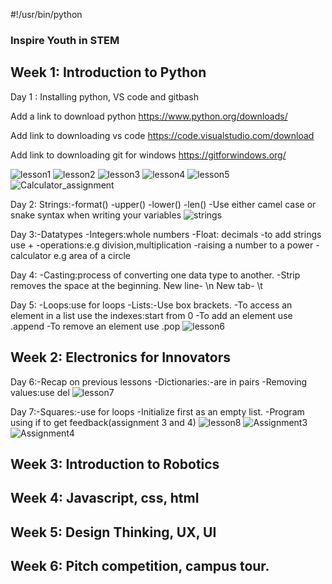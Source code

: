 #!/usr/bin/python
### Inspire Youth in STEM

## Week 1: Introduction to Python
Day 1 : Installing python, VS code and gitbash

Add a link to download python
https://www.python.org/downloads/

Add link to downloading vs code
https://code.visualstudio.com/download

Add link to downloading git for windows
https://gitforwindows.org/


![lesson1](C:\Users\USER\Desktop\Inspire-in-STEM\Images\lesson1.PNG)
![lesson2](https://user-images.githubusercontent.com/105628857/170124449-5ab48bed-aef5-45fc-b165-d3a7f406e4ef.PNG)
![lesson3](C:\Users\USER\Desktop\Inspire-in-STEM\Images\lesson3.PNG)
![lesson4](C:\Users\USER\Desktop\Inspire-in-STEM\Images\lesson4.PNG)
![lesson5](C:\Users\USER\Desktop\Inspire-in-STEM\Images\lesson5.PNG)
![Calculator_assignment](C:\Users\USER\Desktop\Inspire-in-STEM\Images\Calculator_assignment.PNG)


Day 2: Strings:-format()
               -upper()
               -lower()
               -len()
-Use either camel case or snake syntax when writing your variables
![strings](C:\Users\USER\Desktop\Inspire-in-STEM\Images\strings.PNG)


Day 3:-Datatypes
      -Integers:whole numbers
      -Float: decimals
      -to add strings use +
      -operations:e.g division,multiplication
      -raising a number to a power
      -calculator e.g area of a circle

Day 4: -Casting:process of converting one data type to another.
       -Strip removes the space at the beginning.
New line- \n
New tab- \t

Day 5: -Loops:use for loops
       -Lists:-Use box brackets.
       -To access an element in a list use the indexes:start from 0 
       -To add an element use .append
       -To remove an element use .pop
![lesson6](C:\Users\USER\Desktop\Inspire-in-STEM\Images\lesson6.PNG)


## Week 2: Electronics for Innovators
Day 6:-Recap on previous lessons
      -Dictionaries:-are in pairs
      -Removing values:use del
![lesson7](C:\Users\USER\Desktop\Inspire-in-STEM\Images\lesson7.PNG)

Day 7:-Squares:-use for loops
      -Initialize first as an empty list.
      -Program using if to get feedback(assignment 3 and 4)
![lesson8](C:\Users\USER\Desktop\Inspire-in-STEM\Images\lesson8.PNG.jpg)
![Assignment3](C:\Users\USER\Desktop\Inspire-in-STEM\Images\Assignment3.PNG.jpg)
![Assignment4](C:\Users\USER\Desktop\Inspire-in-STEM\Images\Assignment4.PNG.jpg)

## Week 3: Introduction to Robotics

## Week 4: Javascript, css, html

## Week 5: Design Thinking, UX, UI

## Week 6: Pitch competition, campus tour.
